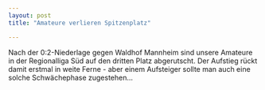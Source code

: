 ```yaml
---
layout: post
title: "Amateure verlieren Spitzenplatz"

---
```


Nach der 0:2-Niederlage gegen Waldhof Mannheim sind unsere Amateure in der Regionalliga Süd auf den dritten Platz abgerutscht. Der Aufstieg rückt damit erstmal in weite Ferne - aber einem Aufsteiger sollte man auch eine solche Schwächephase zugestehen...


